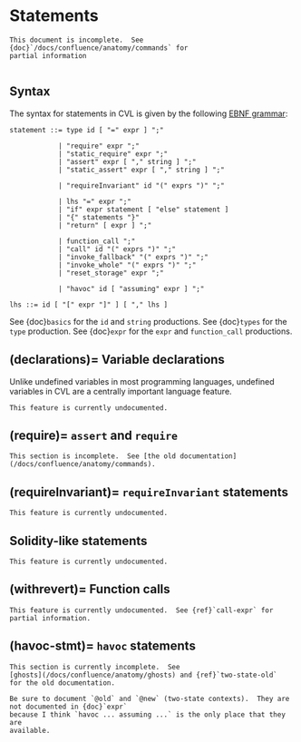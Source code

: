 Statements
==========

```{todo}
This document is incomplete.  See {doc}`/docs/confluence/anatomy/commands` for
partial information
```

```{contents}
```

Syntax
------

The syntax for statements in CVL is given by the following [EBNF grammar](syntax):

```
statement ::= type id [ "=" expr ] ";"

            | "require" expr ";"
            | "static_require" expr ";"
            | "assert" expr [ "," string ] ";"
            | "static_assert" expr [ "," string ] ";"

            | "requireInvariant" id "(" exprs ")" ";"

            | lhs "=" expr ";"
            | "if" expr statement [ "else" statement ]
            | "{" statements "}"
            | "return" [ expr ] ";"

            | function_call ";"
            | "call" id "(" exprs ")" ";"
            | "invoke_fallback" "(" exprs ")" ";"
            | "invoke_whole" "(" exprs ")" ";"
            | "reset_storage" expr ";"

            | "havoc" id [ "assuming" expr ] ";"

lhs ::= id [ "[" expr "]" ] [ "," lhs ]
```

See {doc}`basics` for the `id` and `string` productions.  See {doc}`types` for
the `type` production.  See {doc}`expr` for the `expr` and `function_call` productions.

(declarations)=
Variable declarations
---------------------

Unlike undefined variables in most programming languages, undefined variables
in CVL are a centrally important language feature.

```{todo}
This feature is currently undocumented.
```

(require)=
`assert` and `require`
----------------------

```{todo}
This section is incomplete.  See [the old documentation](/docs/confluence/anatomy/commands).
```

(requireInvariant)=
`requireInvariant` statements
-----------------------------

```{todo}
This feature is currently undocumented.
```

Solidity-like statements
------------------------

```{todo}
This feature is currently undocumented.
```

(withrevert)=
Function calls
--------------

```{todo}
This feature is currently undocumented.  See {ref}`call-expr` for partial information.
```

(havoc-stmt)=
`havoc` statements
------------------

```{todo}
This section is currently incomplete.  See
[ghosts](/docs/confluence/anatomy/ghosts) and {ref}`two-state-old`
for the old documentation.
```

```{todo}
Be sure to document `@old` and `@new` (two-state contexts).  They are not documented in {doc}`expr`
because I think `havoc ... assuming ...` is the only place that they are
available.
```


